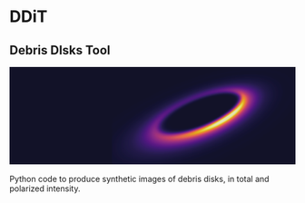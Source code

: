 # DDiT
## Debris DIsks Tool

![screenshot](screenshots/DDiT.png)

Python code to produce synthetic images of debris disks, in total and polarized intensity.

